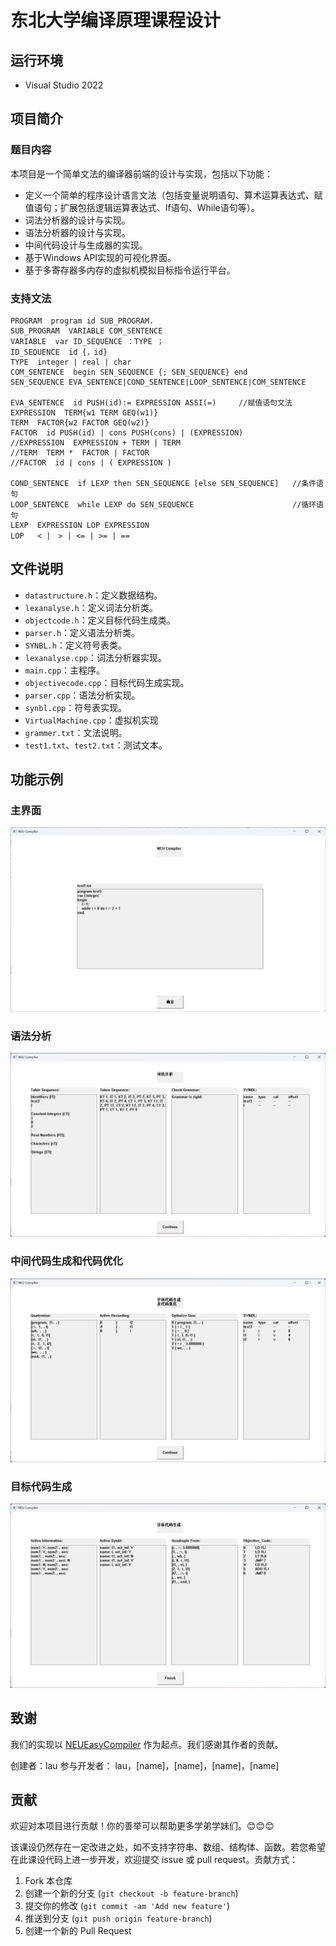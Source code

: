 # 东北大学编译原理课程设计

## 运行环境

- Visual Studio 2022

## 项目简介

### 题目内容

本项目是一个简单文法的编译器前端的设计与实现，包括以下功能：

- 定义一个简单的程序设计语言文法（包括变量说明语句、算术运算表达式、赋值语句；扩展包括逻辑运算表达式、If语句、While语句等）。
- 词法分析器的设计与实现。
- 语法分析器的设计与实现。
- 中间代码设计与生成器的实现。
- 基于Windows API实现的可视化界面。
- 基于多寄存器多内存的虚拟机模拟目标指令运行平台。

### 支持文法

```
PROGRAM  program id SUB_PROGRAM.
SUB_PROGRAM  VARIABLE COM_SENTENCE
VARIABLE  var ID_SEQUENCE ：TYPE ；
ID_SEQUENCE  id {，id}
TYPE  integer | real | char
COM_SENTENCE  begin SEN_SEQUENCE {; SEN_SEQUENCE} end
SEN_SEQUENCE EVA_SENTENCE|COND_SENTENCE|LOOP_SENTENCE|COM_SENTENCE

EVA_SENTENCE  id PUSH(id):= EXPRESSION ASSI(=)     //赋值语句文法
EXPRESSION  TERM{w1 TERM GEQ(w1)}
TERM  FACTOR{w2 FACTOR GEQ(w2)}
FACTOR  id PUSH(id) | cons PUSH(cons) | (EXPRESSION)
//EXPRESSION  EXPRESSION + TERM | TERM
//TERM  TERM *  FACTOR | FACTOR
//FACTOR  id | cons | ( EXPRESSION )

COND_SENTENCE  if LEXP then SEN_SEQUENCE [else SEN_SEQUENCE]   //条件语句
LOOP_SENTENCE  while LEXP do SEN_SEQUENCE                      //循环语句
LEXP  EXPRESSION LOP EXPRESSION
LOP   < |　> | <= | >= | ==
```

## 文件说明

- `datastructure.h`：定义数据结构。
- `lexanalyse.h`：定义词法分析类。
- `objectcode.h`：定义目标代码生成类。
- `parser.h`：定义语法分析类。
- `SYNBL.h`：定义符号表类。
- `lexanalyse.cpp`：词法分析器实现。
- `main.cpp`：主程序。
- `objectivecode.cpp`：目标代码生成实现。
- `parser.cpp`：语法分析实现。
- `synbl.cpp`：符号表实现。
- `VirtualMachine.cpp`：虚拟机实现
- `grammer.txt`：文法说明。
- `test1.txt`、`test2.txt`：测试文本。

## 功能示例

### 主界面

![主界面](https://github.com/10-OASIS-01/Compiler-NEU-2024-/blob/main/fig/1.png)

### 语法分析

![语法分析](https://github.com/10-OASIS-01/Compiler-NEU-2024-/blob/main/fig/2.png)

### 中间代码生成和代码优化

![中间代码生成和代码优化](https://github.com/10-OASIS-01/Compiler-NEU-2024-/blob/main/fig/3.png)

### 目标代码生成

![目标代码生成](https://github.com/10-OASIS-01/Compiler-NEU-2024-/blob/main/fig/4.png)

## 致谢

我们的实现以 [NEUEasyCompiler](https://github.com/Sswjm/NEUEasyCompiler) 作为起点。我们感谢其作者的贡献。

创建者：lau
参与开发者： lau，[name]，[name]，[name]，[name]


## 贡献

欢迎对本项目进行贡献！你的善举可以帮助更多学弟学妹们。😊😊😊

该课设仍然存在一定改进之处，如不支持字符串、数组、结构体、函数。若您希望在此课设代码上进一步开发，欢迎提交 issue 或 pull request。贡献方式：

1. Fork 本仓库
2. 创建一个新的分支 (`git checkout -b feature-branch`)
3. 提交你的修改 (`git commit -am 'Add new feature'`)
4. 推送到分支 (`git push origin feature-branch`)
5. 创建一个新的 Pull Request

